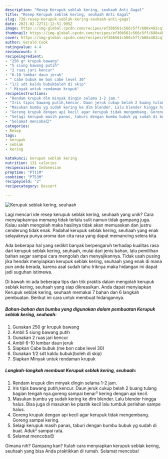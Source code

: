 ```yaml
---
description: "Resep Kerupuk seblak kering, seuhaah Anti Gagal"
title: "Resep Kerupuk seblak kering, seuhaah Anti Gagal"
slug: 728-resep-kerupuk-seblak-kering-seuhaah-anti-gagal
date: 2021-02-22T11:12:51.995Z
image: https://img-global.cpcdn.com/recipes/ef30b561c566c5ff/680x482cq70/kerupuk-seblak-kering-seuhaah-foto-resep-utama.jpg
thumbnail: https://img-global.cpcdn.com/recipes/ef30b561c566c5ff/680x482cq70/kerupuk-seblak-kering-seuhaah-foto-resep-utama.jpg
cover: https://img-global.cpcdn.com/recipes/ef30b561c566c5ff/680x482cq70/kerupuk-seblak-kering-seuhaah-foto-resep-utama.jpg
author: Gerald Cook
ratingvalue: 4.4
reviewcount: 4
recipeingredient:
- "250 gr krupuk bawang"
- "5 siung bawang putih"
- "2 ruas jari kencur"
- "6-10 lembar daun jeruk"
- " Cabe bubuk me bon cabe level 30"
- "1/2 sdt kaldu bubukboleh di skip"
- " Minyak untuk rendaman krupuk"
recipeinstructions:
- "Rendam krupuk dlm minyak dingin selama 1-2 jam."
- "Iris tipis bawang putih,kencur. Daun jeruk cukup belah 2 buang tulang bagian tengah nya.goreng sampai benar² kering dengan api kecil."
- "Masukan bumbu yg sudah kering ke dlm blender. Lalu blender hingga halus. Bisa juga di masukan ke plastik kecil lalu tumbuk perlahan sampe halus."
- "Goreng krupuk dengan api kecil agar kerupuk tidak mengembang. Goreng sampai kering."
- "Selagi kerupuk masih panas, taburi dengan bumbu bubuk yg sudah di buat. Aduk² sampai rata."
- "Selamat mencoba😊"
categories:
- Resep
tags:
- kerupuk
- seblak
- kering

katakunci: kerupuk seblak kering 
nutrition: 131 calories
recipecuisine: Indonesian
preptime: "PT11M"
cooktime: "PT53M"
recipeyield: "2"
recipecategory: Dessert

---
```



![Kerupuk seblak kering, seuhaah](https://img-global.cpcdn.com/recipes/ef30b561c566c5ff/680x482cq70/kerupuk-seblak-kering-seuhaah-foto-resep-utama.jpg)

Lagi mencari ide resep kerupuk seblak kering, seuhaah yang unik? Cara menyiapkannya memang tidak terlalu sulit namun tidak gampang juga. Kalau salah mengolah maka hasilnya tidak akan memuaskan dan justru cenderung tidak enak. Padahal kerupuk seblak kering, seuhaah yang enak selayaknya punya aroma dan cita rasa yang dapat memancing selera kita.



Ada beberapa hal yang sedikit banyak berpengaruh terhadap kualitas rasa dari kerupuk seblak kering, seuhaah, mulai dari jenis bahan, lalu pemilihan bahan segar sampai cara mengolah dan menyajikannya. Tidak usah pusing jika hendak menyiapkan kerupuk seblak kering, seuhaah yang enak di mana pun anda berada, karena asal sudah tahu triknya maka hidangan ini dapat jadi suguhan istimewa.


Di bawah ini ada beberapa tips dan trik praktis dalam mengolah kerupuk seblak kering, seuhaah yang siap dikreasikan. Anda dapat menyiapkan Kerupuk seblak kering, seuhaah memakai 7 bahan dan 6 langkah pembuatan. Berikut ini cara untuk membuat hidangannya.

<!--inarticleads1-->

##### Bahan-bahan dan bumbu yang digunakan dalam pembuatan Kerupuk seblak kering, seuhaah:

1. Gunakan 250 gr krupuk bawang
1. Ambil 5 siung bawang putih
1. Gunakan 2 ruas jari kencur
1. Ambil 6-10 lembar daun jeruk
1. Siapkan  Cabe bubuk (me bon cabe level 30)
1. Gunakan 1/2 sdt kaldu bubuk(boleh di skip)
1. Siapkan  Minyak untuk rendaman krupuk




<!--inarticleads2-->

##### Langkah-langkah membuat Kerupuk seblak kering, seuhaah:

1. Rendam krupuk dlm minyak dingin selama 1-2 jam.
1. Iris tipis bawang putih,kencur. Daun jeruk cukup belah 2 buang tulang bagian tengah nya.goreng sampai benar² kering dengan api kecil.
1. Masukan bumbu yg sudah kering ke dlm blender. Lalu blender hingga halus. Bisa juga di masukan ke plastik kecil lalu tumbuk perlahan sampe halus.
1. Goreng krupuk dengan api kecil agar kerupuk tidak mengembang. Goreng sampai kering.
1. Selagi kerupuk masih panas, taburi dengan bumbu bubuk yg sudah di buat. Aduk² sampai rata.
1. Selamat mencoba😊




Gimana nih? Gampang kan? Itulah cara menyiapkan kerupuk seblak kering, seuhaah yang bisa Anda praktikkan di rumah. Selamat mencoba!
